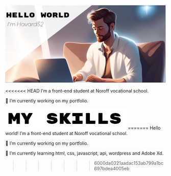<img src="img/Hello world.png" alt="Man sitting at his computer in space">

<<<<<<< HEAD
I’m a front-end student at Noroff vocational school.

🔭 I’m currently working on my portfolio.


<img src="img/myskills.png" alt="My skills">
=======
Hello world! I’m a front-end student at Noroff vocational school.

🔭 I’m currently working on my portfolio.

🌱 I’m currently learning html, css, javascript, api, wordpress and Adobe Xd.
>>>>>>> 6000da0321aadac153ab799a1bc697bdea4005eb


